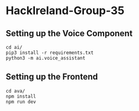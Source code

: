 # HackIreland-Group-35

## Setting up the Voice Component

```
cd ai/
pip3 install -r requirements.txt
python3 -m ai.voice_assistant
```

## Setting up the Frontend

```
cd ava/
npm install
npm run dev
```
